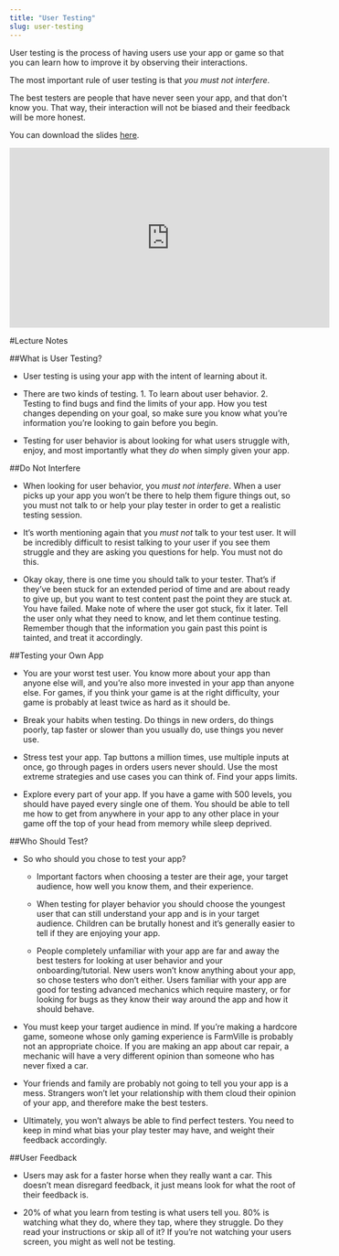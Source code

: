 ```yaml
---
title: "User Testing"
slug: user-testing
---
```


User testing is the process of having users use your app or game so that you can learn how to improve it by observing their interactions.

The most important rule of user testing is that *you must not interfere*.

The best testers are people that have never seen your app, and that don't know you. That way, their interaction will not be biased and their feedback will be more honest.

You can download the slides [here](https://s3.amazonaws.com/mgwu-misc/SA2015/LectureSlides/User+Testing.pdf).

<iframe width="560" height="315" src="https://www.youtube.com/embed/jDtRcKG-TMo" frameborder="0" allowfullscreen></iframe>


#Lecture Notes

##What is User Testing?

* User testing is using your app with the intent of learning about it.

* There are two kinds of testing. 1. To learn about user behavior. 2. Testing to find bugs and find the limits of your app. How you test changes depending on your goal, so make sure you know what you’re information you’re looking to gain before you begin.

* Testing for user behavior is about looking for what users struggle with, enjoy, and most importantly what they *do* when simply given your app. 

##Do Not Interfere

* When looking for user behavior, you *must not interfere*. When a user picks up your app you won’t be there to help them figure things out, so you must not talk to or help your play tester in order to get a realistic testing session.

* It’s worth mentioning again that you *must not* talk to your test user. It will be incredibly difficult to resist talking to your user if you see them struggle and they are asking you questions for help. You must not do this. 

* Okay okay, there is one time you should talk to your tester. That’s if they’ve been stuck for an extended period of time and are about ready to give up, but you want to test content past the point they are stuck at. You have failed. Make note of where the user got stuck, fix it later. Tell the user only what they need to know, and let them continue testing. Remember though that the information you gain past this point is tainted, and treat it accordingly. 

##Testing your Own App

* You are your worst test user. You know more about your app than anyone else will, and you’re also more invested in your app than anyone else. For games, if you think your game is at the right difficulty, your game is probably at least twice as hard as it should be. 

* Break your habits when testing. Do things in new orders, do things poorly, tap faster or slower than you usually do, use things you never use.

* Stress test your app. Tap buttons a million times, use multiple inputs at once, go through pages in orders users never should. Use the most extreme strategies and use cases you can think of. Find your apps limits.

* Explore every part of your app. If you have a game with 500 levels, you should have payed every single one of them. You should be able to tell me how to get from anywhere in your app to any other place in your game off the top of your head from memory while sleep deprived. 

##Who Should Test?

* So who should you chose to test your app?
	* Important factors when choosing a tester are their age, your target audience, how well you know them, and their experience.

	* When testing for player behavior you should choose the youngest user that can still understand your app and is in your target audience. Children can be brutally honest and it’s generally easier to tell if they are enjoying your app.

	* People completely unfamiliar with your app are far and away the best testers for looking at user behavior and your onboarding/tutorial. New users won’t know anything about your app, so chose testers who don’t either. Users familiar with your app are good for testing advanced mechanics which require mastery, or for looking for bugs as they know their way around the app and how it should behave. 

* You must keep your target audience in mind. If you’re making a hardcore game, someone whose only gaming experience is FarmVille is probably not an appropriate choice. If you are making an app about car repair, a mechanic will have a very different opinion than someone who has never fixed a car.

* Your friends and family are probably not going to tell you your app is a mess. Strangers won’t let your relationship with them cloud their opinion of your app, and therefore make the best testers.

* Ultimately, you won’t always be able to find perfect testers. You need to keep in mind what bias your play tester may have, and weight their feedback accordingly.

##User Feedback

* Users may ask for a faster horse when they really want a car. This doesn’t mean disregard feedback, it just means look for what the root of their feedback is.

* 20% of what you learn from testing is what users tell you. 80% is watching what they do, where they tap, where they struggle. Do they read your instructions or skip all of it? If you’re not watching your users screen, you might as well not be testing. 
